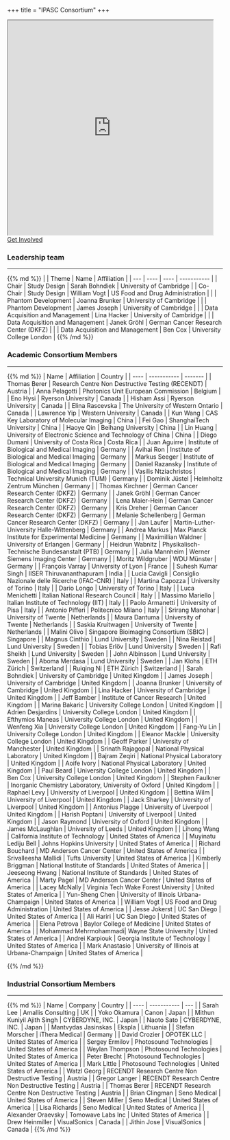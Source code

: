 +++
title = "IPASC Consortium"
+++
<div class="google-map">
	<iframe src="https://www.google.com/maps/d/embed?mid=1Mav1UoEtwCbCrBqj-IDjgD6GE_GvD0hK&hl=en" width="95%" height="500"></iframe>
</div>

<div class="btn btn-main">
	<a href="../getinvolved/" >Get Involved</a>
</div>

### Leadership team
---
<div class="consortium-table">
{{% md %}}
| 			| Theme								| Name 				| Affiliation 							|
| --- 		| ----								| ---- 				| ----------- 							|
| Chair 	| Study Design 						| Sarah Bohndiek 	| University of Cambridge 				|
| Co-Chair 	| Study Design 						| William Vogt 		| US Food and Drug Administration 		|
|			| Phantom Development 				| Joanna Brunker  	| University of Cambridge 				|
|			| Phantom Development 				| James Joseph 		| University of Cambridge 				|
|			| Data Acquisition and Management 	| Lina Hacker 		| University of Cambridge 				|
|			| Data Acquisition and Management 	| Janek Gröhl 		| German Cancer Research Center (DKFZ) 	|
|			| Data Acquisition and Management 	| Ben Cox	 		| University College London				|
{{% /md %}}
</div>

### Academic Consortium Members
---
<div class="consortium-table">
{{% md %}}
| Name 					| Affiliation 												| Country 					|
| ---- 					| ----------- 												| ------- 					|
| Thomas Berer 			| Research Centre Non Destructive Testing (RECENDT)			| Austria 					|
| Anna Pelagotti 		| Photonics Unit European Commission 						| Belgium 					|
| Eno Hysi 				| Ryerson University 										| Canada 					|
| Hisham Assi 			| Ryerson University 										| Canada 					|
| Elina Rascevska		| The University of Western Ontario							| Canada					|
| Lawrence Yip			| Western University 										| Canada 					|
| Kun Wang				| CAS Key Laboratory of Molecular Imaging					| China 					|
| Fei Gao 				| ShanghaiTech University 									| China 					|
| Haoye Qin				| Beihang University										| China 					|
| Lin Huang				| University of Electronic Science and Technology of China	| China 					|
| Diego Dumani			| University of Costa Rica									| Costa Rica				|
| Juan Aguirre 			| Institute of Biological and Medical Imaging 				| Germany 					|
| Avihai Ron 			| Institute of Biological and Medical Imaging 				| Germany 					|
| Markus Seeger 		| Institute of Biological and Medical Imaging 				| Germany 					|
| Daniel Razansky 		| Institute of Biological and Medical Imaging 				| Germany 					|
| Vasilis Ntziachristos | Technical University Munich (TUM)							| Germany					|
| Dominik Jüstel		| Helmholtz Zentrum München									| Germany					|
| Thomas Kirchner 		| German Cancer Research Center (DKFZ) 						| Germany 					|
| Janek Gröhl 			| German Cancer Research Center (DKFZ) 						| Germany 					|
| Lena Maier-Hein 		| German Cancer Research Center (DKFZ) 						| Germany 					|
| Kris Dreher			| German Cancer Research Center (DKFZ) 						| Germany 					|
| Melanie Schellenberg	| German Cancer Research Center (DKFZ) 						| Germany 					|
| Jan Laufer			| Martin-Luther-University Halle-Wittenberg 				| Germany 					|
| Andrea Markus			| Max Planck Institute for Experimental Medicine			| Germany					|
| Maximillian Waldner 	| University of Erlangen 									| Germany 					|
| Heidrun Wabnitz		| Physikalisch-Technische Bundesanstalt (PTB)				| Germany					|
| Julia Mannheim 		| Werner Siemens Imaging Center 							| Germany 					|
| Moritz Wildgruber		| WDU Münster												| Germany					|
| François Varray		| University of Lyon										| France					|
| Suhesh Kumar Singh	| IISER Thiruvananthapuram									| India						|
| Lucia Cavigli 		| Consiglio Nazionale delle Ricerche (IFAC-CNR) 			| Italy 					|
| Martina Capozza		| University of Torino										| Italy						|
| Dario Longo			| University of Torino										| Italy						|
| Luca Menichetti 		| Italian National Research Council 						| Italy 					|
| Massimo Mariello		| Italian Institute of Technology (IIT)						| Italy						|
| Paolo Armanetti 		| University of Pisa 										| Italy 					|
| Antonio Pifferi 		| Politecnico Milano 										| Italy 					|
| Srirang Manohar 		| University of Twente 										| Netherlands 				|
| Maura Dantuma			| University of Twente										| Netherlands				|
| Saskia Kruitwagen		| University of Twente										| Netherlands				|
| Malini Olivo			| Singapore Bioimaging Consortium (SBIC)					| Singapore 				|
| Magnus Cinthio		| Lund University											| Sweden					|
| Nina Reistad			| Lund University											| Sweden					|
| Tobias Erlöv			| Lund University											| Sweden					|
| Rafi Sheikh			| Lund University											| Sweden					|
| John Albinsson		| Lund University											| Sweden					|
| Aboma Merdasa			| Lund University											| Sweden					|
| Jan Klohs 			| ETH Zürich 												| Switzerland 				|
| Ruiqing Ni 			| ETH Zürich 												| Switzerland 				|
| Sarah Bohndiek 		| University of Cambridge 									| United Kingdom 			|
| James Joseph 			| University of Cambridge 									| United Kingdom 			|
| Joanna Brunker 		| University of Cambridge 									| United Kingdom 			|
| Lina Hacker 			| University of Cambridge 									| United Kingdom 			|
| Jeff Bamber 			| Institute of Cancer Research 								| United Kingdom 			|
| Marina Bakaric		| University College London									| United Kingdom			|
| Adrien Desjardins 	| University College London 								| United Kingdom 			|
| Efthymios Maneas 		| University College London 								| United Kingdom 			|
| Wenfeng Xia 			| University College London 								| United Kingdom 			|
| Fang-Yu Lin			| University College London 								| United Kingdom 			|
| Eleanor Mackle		| University College London 								| United Kingdom 			|
| Geoff Parker 			| University of Manchester 									| United Kingdom 			|
| Srinath Rajagopal 	| National Physical Laboratory 								| United Kingdom 			|
| Bajram Zeqiri 		| National Physical Laboratory 								| United Kingdom 			|
| Aoife Ivory 			| National Physical Laboratory 								| United Kingdom 			|
| Paul Beard 			| University College London 								| United Kingdom 			|
| Ben Cox 				| University College London 								| United Kingdom 			|
| Stephen Faulkner		| Inorganic Chemistry Laboratory, University of Oxford		| United Kingdom 			|
| Raphael Levy			| University of Liverpool									| United Kingdom 			|
| Bettina Wilm			| University of Liverpool									| United Kingdom 			|
| Jack Sharkey			| University of Liverpool									| United Kingdom 			|
| Antonius Plagge		| University of Liverpool									| United Kingdom 			|
| Harish Poptani		| University of Liverpool									| United Kingdom 			|
| Jason Raymond			| University of Oxford										| United Kingdom 			|
| James McLaughlan		| University of Leeds										| United Kingdom 			|
| Lihong Wang 			| California Institute of Technology 						| United States of America 	|
| Muyinatu Lediju Bell	| Johns Hopkins University 									| United States of America 	|
| Richard Bouchard 		| MD Anderson Cancer Center 								| United States of America 	|
| Srivalleesha Mallidi	| Tufts University 											| United States of America 	|
| Kimberly Briggman 	| National Institute of Standards 							| United States of America 	|
| Jeeseong Hwang 		| National Institute of Standards							| United States of America 	|
| Marty Pagel 			| MD Anderson Cancer Center 								| United States of America 	|
| Lacey McNally 		| Virginia Tech Wake Forest University 						| United States of America 	|
| Yun-Sheng Chen 		| University of Illinois Urbana-Champaign					| United States of America 	|
| William Vogt 			| US Food and Drug Administration 							| United States of America 	|
| Jesse Jokerst			| UC San Diego												| United States of America 	|
| Ali Hariri			| UC San Diego												| United States of America 	|
| Elena Petrova			| Baylor College of Medicine								| United States of America 	|
| Mohammad Mehrmohammadi| Wayne State University									| United States of America 	|
| Andrei Karpiouk		| Georgia Institute of Technology							| United States of America 	|
| Mark Anastasio		| University of Illinois at Urbana-Champaign				| United States of America 	|

{{% /md %}}
</div>

### Industrial Consortium Members
---
<div class="consortium-table">
{{% md %}}
| Name 							| Company 											| Country 					|
| ---- 							| ----------- 										| ---						|
| Sarah Lee						| Amallis Consulting								| UK						|
| Yoko Okamura 					| Canon 											| Japan						|
| Mithun Kuniyil Ajith Singh 	| CYBERDYNE, INC.    								| Japan						|
| Naoto Sato				 	| CYBERDYNE, INC.    								| Japan						|
| Mantvydas Jasinskas			| Ekspla											| Lithuania					|
| Stefan Morscher 				| iThera Medical 									| Germany					|
| David Crozier 				| OPOTEK LLC										| United States of America	|
| Sergey Ermilov 				| Photosound Technologies 							| United States of America  |
| Weylan Thompson				| Photosound Technologies 							| United States of America  |
| Peter Brecht 					| Photosound Technologies 							| United States of America  |
| Mark Little 					| Photosound Technologies 							| United States of America  |
| Watzl Georg 					| RECENDT Research Centre Non Destructive Testing 	| Austria					|
| Gregor Langer 				| RECENDT Research Centre Non Destructive Testing 	| Austria					|
| Thomas Berer	 				| RECENDT Research Centre Non Destructive Testing 	| Austria					|
| Brian Clingman 				| Seno Medical 										| United States of America 	|
| Steven Miller 				| Seno Medical 										| United States of America 	|
| Lisa Richards 				| Seno Medical 										| United States of America 	|
| Alexander Oraevsky 			| Tomowave Labs Inc 								| United States of America  |
| Drew Heinmiller 				| VisualSonics 										| Canada					|
| Jithin Jose 					| VisualSonics 										| Canada					|
{{% /md %}}
</div>